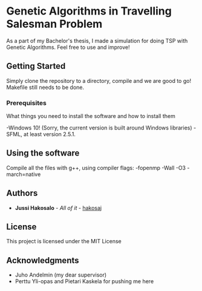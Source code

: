 # Genetic Algorithms in Travelling Salesman Problem

As a part of my Bachelor's thesis, I made a simulation for doing TSP with Genetic Algorithms. Feel free to use and improve!

## Getting Started

Simply clone the repository to a directory, compile and we are good to go! Makefile still needs to be done. 

### Prerequisites

What things you need to install the software and how to install them

-Windows 10! (Sorry, the current version is built around Windows libraries)
-SFML, at least version 2.5.1.


## Using the software

Compile all the files with g++, using compiler flags:
-fopenmp
-Wall
-O3
-march=native


## Authors

* **Jussi Hakosalo** - *All of it* - [hakosaj](https://github.com/hakosaj)

## License

This project is licensed under the MIT License 

## Acknowledgments

* Juho Andelmin (my dear supervisor)
* Perttu Yli-opas and Pietari Kaskela for pushing me here
